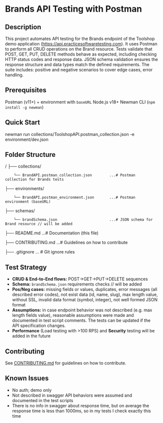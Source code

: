 # Brands API Testing with Postman

## Description

This project automates API testing for the Brands endpoint of the Toolshop demo application (https://api.practicesoftwaretesting.com).
It uses Postman to perform all CRUD operations on the Brand resource. Tests validate that POST, GET, PUT, DELETE methods behave as expected, including checking HTTP status codes and response data. JSON schema validation ensures the response structure and data types match the defined requirements. The suite includes: positive and negative scenarios to cover edge cases, error handling.

## Prerequisites

Postman (v11+) + environment with `baseURL`
Node.js v18+
Newman CLI (`npm install -g newman`)

## Quick Start

newman run collections/ToolshopAPI.postman_collection.json -e environment/dev.json

## Folder Structure
/
├── collections/

  		└── BrandAPI.postman_collection.json    	...# Postman collection for Brands tests

├── environments/

		└── BrandAPI.postman_environment.json  		...# Postman environment (baseURL)

├── schemas/

		└── brandSchema.json                   		...# JSON schema for Brand resource // will be added

├── README.md                             		 ...# Documentation (this file)

├── CONTRIBUTING.md                       		 ...# Guidelines on how to contribute

├── .gitignore                            		... # Git ignore rules

## Test Strategy

- **CRUD & End-to-End flows:** POST→GET→PUT→DELETE sequences  
- **Schema:** `brandSchema.json` requirements checks        // will be added
- **Pos/Neg cases:** missing fields or values, duplicates, error messages (all described error codes), not exist data (id, name, slug), max length value, without SSL, invalid data format (symbol, integer), not well formed JSON format
- **Assumptions:** in case endpoint behavior was not described (e.g. max length fields value), reasonable assumptions were made and documented in test script comments. The tests can be updated if the API specification changes.
- **Performance** (Load testing with >100 RPS) and **Security** testing will be added in the future

## Contributing
See [CONTRIBUTING.md](./CONTRIBUTING.md) for guidelines on how to contribute.

## Known Issues

- No auth; demo only  
- Not described in swagger API behaviors were assumed and documented in the test scripts
- There is no info in swagger about response time, but on average the response time is less than 1000ms, so in my tests I check exactly this time
